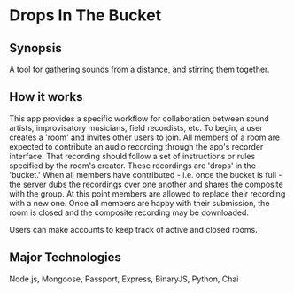 # Drops In The Bucket
## Synopsis
A tool for gathering sounds from a distance, and stirring them together. 

## How it works
This app provides a specific workflow for collaboration between sound artists, improvisatory musicians, field recordists, etc. To begin, a user creates a 'room' and invites other users to join. All members of a room are expected to contribute an audio recording through the app's recorder interface. That recording should follow a set of instructions or rules specified by the room's creator. These recordings are 'drops' in the 'bucket.' When all members have contributed - i.e. once the bucket is full - the server dubs the recordings over one another and shares the composite with the group. At this point members are allowed to replace their recording with a new one. Once all members are happy with their submission, the room is closed and the composite recording may be downloaded.

Users can make accounts to keep track of active and closed rooms.

## Major Technologies
Node.js, Mongoose, Passport, Express, BinaryJS, Python, Chai
